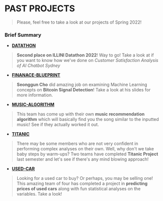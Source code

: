
# PAST PROJECTS

> Please, feel free to take a look at our projects of Spring 2022!

### Brief Summary

- __[DATATHON](https://github.com/UIUCDAIS/PROJECTS-CLOSED/tree/main/SPRING2022/DATATHON)__
> **Second place on ILLINI Datathon 2022**! Way to go! Take a look at if you want to know how we've done on *Customer Satisfaction Analysis of AI Chatbot Sydney*
- __[FINANACE-BLUEPRINT](https://github.com/UIUCDAIS/PROJECTS-CLOSED/tree/main/SPRING2022/FINANACE-BLUEPRINT)__
> **Seonggun Cho** did amazing job on examining Machine Learning concepts on **Bitcoin Signal Detection**! Take a look at his slides for more information.
- __[MUSIC-ALGORITHM](https://github.com/UIUCDAIS/PROJECTS-CLOSED/tree/main/SPRING2022/MUSIC-ALGORITHM)__
> This team has come up with their own **music recommendation algorithm** which will basically find you the song similar to the inputted music! See if they actually worked it out.
- __[TITANIC](https://github.com/UIUCDAIS/PROJECTS-CLOSED/tree/main/SPRING2022/TITANIC)__
> There may be some members who are not very confident in performing complex analyses on their own. Well, why don't we take baby steps by warm-ups? Two teams have completed **Titanic Project** last semester and let's see if there's any mind blowing approach!
- __[USED-CAR](https://github.com/UIUCDAIS/PROJECTS-CLOSED/tree/main/SPRING2022/USED-CAR)__
> Looking for a used car to buy? Or perhaps, you may be selling one! This amazing team of four has completed a project in **predicting prices of used cars** along with fun statistical analyses on the variables. Take a look!


